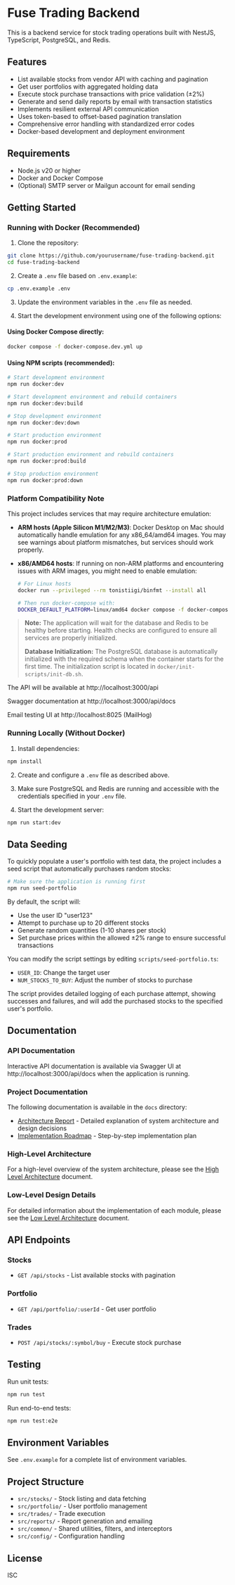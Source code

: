 # Fuse Trading Backend

This is a backend service for stock trading operations built with NestJS, TypeScript, PostgreSQL, and Redis.

## Features

- List available stocks from vendor API with caching and pagination
- Get user portfolios with aggregated holding data
- Execute stock purchase transactions with price validation (±2%)
- Generate and send daily reports by email with transaction statistics
- Implements resilient external API communication
- Uses token-based to offset-based pagination translation
- Comprehensive error handling with standardized error codes
- Docker-based development and deployment environment

## Requirements

- Node.js v20 or higher
- Docker and Docker Compose
- (Optional) SMTP server or Mailgun account for email sending

## Getting Started

### Running with Docker (Recommended)

1. Clone the repository:

```bash
git clone https://github.com/yourusername/fuse-trading-backend.git
cd fuse-trading-backend
```

2. Create a `.env` file based on `.env.example`:

```bash
cp .env.example .env
```

3. Update the environment variables in the `.env` file as needed.

4. Start the development environment using one of the following options:

#### Using Docker Compose directly:

```bash
docker compose -f docker-compose.dev.yml up
```

#### Using NPM scripts (recommended):

```bash
# Start development environment
npm run docker:dev

# Start development environment and rebuild containers
npm run docker:dev:build

# Stop development environment
npm run docker:dev:down

# Start production environment
npm run docker:prod

# Start production environment and rebuild containers
npm run docker:prod:build

# Stop production environment
npm run docker:prod:down
```

### Platform Compatibility Note

This project includes services that may require architecture emulation:

- **ARM hosts (Apple Silicon M1/M2/M3)**: Docker Desktop on Mac should automatically handle emulation for any x86_64/amd64 images. You may see warnings about platform mismatches, but services should work properly.

- **x86/AMD64 hosts**: If running on non-ARM platforms and encountering issues with ARM images, you might need to enable emulation:

  ```bash
  # For Linux hosts
  docker run --privileged --rm tonistiigi/binfmt --install all

  # Then run docker-compose with:
  DOCKER_DEFAULT_PLATFORM=linux/amd64 docker compose -f docker-compose.dev.yml up
  ```

> **Note:** The application will wait for the database and Redis to be healthy before starting. Health checks are configured to ensure all services are properly initialized.
>
> **Database Initialization:** The PostgreSQL database is automatically initialized with the required schema when the container starts for the first time. The initialization script is located in `docker/init-scripts/init-db.sh`.

The API will be available at http://localhost:3000/api

Swagger documentation at http://localhost:3000/api/docs

Email testing UI at http://localhost:8025 (MailHog)

### Running Locally (Without Docker)

1. Install dependencies:

```bash
npm install
```

2. Create and configure a `.env` file as described above.

3. Make sure PostgreSQL and Redis are running and accessible with the credentials specified in your `.env` file.

4. Start the development server:

```bash
npm run start:dev
```

## Data Seeding

To quickly populate a user's portfolio with test data, the project includes a seed script that automatically purchases random stocks:

```bash
# Make sure the application is running first
npm run seed-portfolio
```

By default, the script will:

- Use the user ID "user123"
- Attempt to purchase up to 20 different stocks
- Generate random quantities (1-10 shares per stock)
- Set purchase prices within the allowed ±2% range to ensure successful transactions

You can modify the script settings by editing `scripts/seed-portfolio.ts`:

- `USER_ID`: Change the target user
- `NUM_STOCKS_TO_BUY`: Adjust the number of stocks to purchase

The script provides detailed logging of each purchase attempt, showing successes and failures, and will add the purchased stocks to the specified user's portfolio.

## Documentation

### API Documentation

Interactive API documentation is available via Swagger UI at http://localhost:3000/api/docs when the application is running.

### Project Documentation

The following documentation is available in the `docs` directory:

- [Architecture Report](REPORT.md) - Detailed explanation of system architecture and design decisions
- [Implementation Roadmap](docs/Implementation%20Roadmap.md) - Step-by-step implementation plan

### High-Level Architecture

For a high-level overview of the system architecture, please see the [High Level Architecture](docs/High%20Level%20Architecture.md) document.

### Low-Level Design Details

For detailed information about the implementation of each module, please see the [Low Level Architecture](docs/Low%20Level%20Architecture.md) document.

## API Endpoints

### Stocks

- `GET /api/stocks` - List available stocks with pagination

### Portfolio

- `GET /api/portfolio/:userId` - Get user portfolio

### Trades

- `POST /api/stocks/:symbol/buy` - Execute stock purchase

## Testing

Run unit tests:

```bash
npm run test
```

Run end-to-end tests:

```bash
npm run test:e2e
```

## Environment Variables

See `.env.example` for a complete list of environment variables.

## Project Structure

- `src/stocks/` - Stock listing and data fetching
- `src/portfolio/` - User portfolio management
- `src/trades/` - Trade execution
- `src/reports/` - Report generation and emailing
- `src/common/` - Shared utilities, filters, and interceptors
- `src/config/` - Configuration handling

## License

ISC

